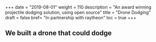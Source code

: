 +++
date = "2019-08-01"
weight = 110
description = "An award winning projectile dodging solution, using open source"
title = "Drone Dodging"
draft = false
bref= "In partnership with raytheon"
toc = true
+++

## We built a drone that could dodge